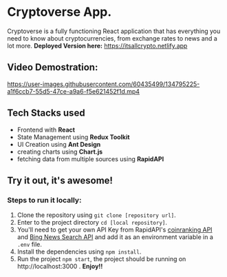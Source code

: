 # Cryptoverse App.
Cryptoverse is a fully functioning React application that has everything you need to know about cryptocurrencies, from exchange rates to news and a lot more.
**Deployed Version here:** https://itsallcrypto.netlify.app

## Video Demostration:


https://user-images.githubusercontent.com/60435499/134795225-a1f6ccb7-55d5-47ce-a9a6-f5e621452f1d.mp4

## Tech Stacks used
* Frontend with **React**
* State Management using **Redux Toolkit**
* UI Creation using **Ant Design**
* creating charts using **Chart.js**
* fetching data from multiple sources using **RapidAPI**

## Try it out, it's awesome!
### Steps to run it locally:
1. Clone the repository using `git clone [repository url]`.
2. Enter to the project directory `cd [local repository]`.
3. You'll need to get your own API Key from RapidAPI's [coinranking API](https://rapidapi.com/Coinranking/api/coinranking1/) and [Bing News Search API](https://rapidapi.com/microsoft-azure-org-microsoft-cognitive-services/api/bing-news-search1/) and add it as an environment variable in a `.env` file.
4. Install the dependencies using `npm install`.
5. Run the project `npm start`, the project should be running on http://localhost:3000 . **Enjoy!!**
